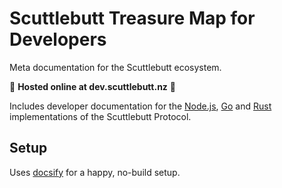 # Scuttlebutt Treasure Map for Developers

Meta documentation for the Scuttlebutt ecosystem.

:book: **Hosted online at dev.scuttlebutt.nz** :book:

Includes developer documentation for the [Node.js](https://dev.scuttlebutt.nz/#/javascript/), [Go](https://dev.scuttlebutt.nz/#/golang/) and [Rust](https://dev.scuttlebutt.nz/#/rust/) implementations of the Scuttlebutt Protocol.

## Setup

Uses [docsify](https://docsify.js.org) for a happy, no-build setup.
